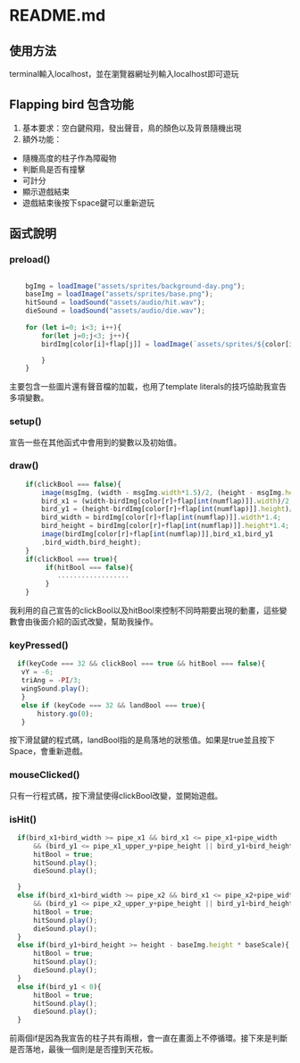 # README.md
## 使用方法
terminal輸入localhost，並在瀏覽器網址列輸入localhost即可遊玩
## Flapping bird 包含功能
1. 基本要求：空白鍵飛翔，發出聲音，鳥的顏色以及背景隨機出現
2. 額外功能：
* 隨機高度的柱子作為障礙物
* 判斷鳥是否有撞擊
* 可計分
* 顯示遊戲結束
* 遊戲結束後按下space鍵可以重新遊玩
## 函式說明
### preload()
```javascript

    bgImg = loadImage("assets/sprites/background-day.png");
    baseImg = loadImage("assets/sprites/base.png");
    hitSound = loadSound("assets/audio/hit.wav");
    dieSound = loadSound("assets/audio/die.wav");
    
    for (let i=0; i<3; i++){
        for(let j=0;j<3; j++){
        birdImg[color[i]+flap[j]] = loadImage(`assets/sprites/${color[i]}bird-${flap[j]}.png`);

        }   
    }
 ```
主要包含一些圖片還有聲音檔的加載，也用了template literals的技巧協助我宣告多項變數。

### setup()
宣告一些在其他函式中會用到的變數以及初始值。

### draw()
```javascript
    if(clickBool === false){
        image(msgImg, (width - msgImg.width*1.5)/2, (height - msgImg.height*1.5)/2,msgImg.width*1.5,msgImg.height*1.5);
        bird_x1 = (width-birdImg[color[r]+flap[int(numflap)]].width)/2;
        bird_y1 = (height-birdImg[color[r]+flap[int(numflap)]].height)/2+50;
        bird_width = birdImg[color[r]+flap[int(numflap)]].width*1.4;
        bird_height = birdImg[color[r]+flap[int(numflap)]].height*1.4;
        image(birdImg[color[r]+flap[int(numflap)]],bird_x1,bird_y1
        ,bird_width,bird_height);
    }
    if(clickBool === true){
         if(hitBool === false){
            ..................
         }
    }
 ```
 我利用的自己宣告的clickBool以及hitBool來控制不同時期要出現的動畫，這些變數會由後面介紹的函式改變，幫助我操作。
 
 ### keyPressed()
 ``` javascript 
   if(keyCode === 32 && clickBool === true && hitBool === false){
    vY = -6;
    triAng = -PI/3;
    wingSound.play();
    }
    else if (keyCode === 32 && landBool === true){
        history.go(0);
    }
  ```
  按下滑鼠鍵的程式碼，landBool指的是鳥落地的狀態值。如果是true並且按下Space，會重新遊戲。
  
  ### mouseClicked()
  只有一行程式碼，按下滑鼠使得clickBool改變，並開始遊戲。
  
  ### isHit()
  ``` javascript
    if(bird_x1+bird_width >= pipe_x1 && bird_x1 <= pipe_x1+pipe_width 
        && (bird_y1 <= pipe_x1_upper_y+pipe_height || bird_y1+bird_height >= pipe_x1_lower_y)){
        hitBool = true;
        hitSound.play();
        dieSound.play();

    }
    else if(bird_x1+bird_width >= pipe_x2 && bird_x1 <= pipe_x2+pipe_width 
        && (bird_y1 <= pipe_x2_upper_y+pipe_height || bird_y1+bird_height >= pipe_x2_lower_y)){
        hitBool = true;
        hitSound.play();
        dieSound.play();
    }
    else if(bird_y1+bird_height >= height - baseImg.height * baseScale){
        hitBool = true;
        hitSound.play();
        dieSound.play();
    }
    else if(bird_y1 < 0){
        hitBool = true;
        hitSound.play();
        dieSound.play();
    }
   ```
   前兩個if是因為我宣告的柱子共有兩根，會一直在畫面上不停循環。接下來是判斷是否落地，最後一個則是是否撞到天花板。
  
  
  
  
  
